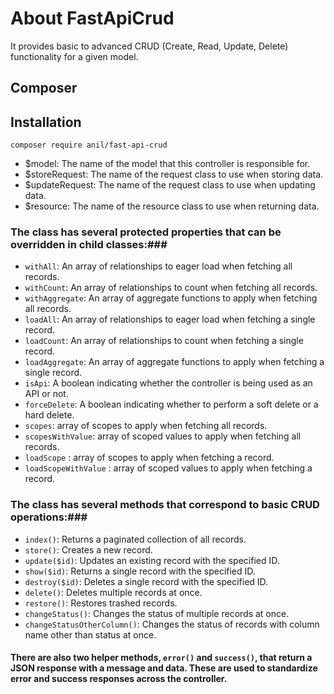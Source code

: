 # About FastApiCrud #

It provides basic to advanced CRUD (Create, Read, Update, Delete) functionality for a given model.

## Composer ##  

## Installation ##

```apacheconf
composer require anil/fast-api-crud
```

* $model: The name of the model that this controller is responsible for.
* $storeRequest: The name of the request class to use when storing data.
* $updateRequest: The name of the request class to use when updating data.
* $resource: The name of the resource class to use when returning data.

### The class has several protected properties that can be overridden in child classes:###

* ```withAll```: An array of relationships to eager load when fetching all records.
* ```withCount```: An array of relationships to count when fetching all records.
* ```withAggregate```: An array of aggregate functions to apply when fetching all records.
* ```loadAll```: An array of relationships to eager load when fetching a single record.
* ```loadCount```: An array of relationships to count when fetching a single record.
* ```loadAggregate```: An array of aggregate functions to apply when fetching a single record.
* ```isApi```: A boolean indicating whether the controller is being used as an API or not.
* ```forceDelete```: A boolean indicating whether to perform a soft delete or a hard delete.
* ```scopes```:  array of scopes to apply when fetching all records.
* ```scopesWithValue```:  array of scoped values to apply when fetching all records.
* ```loadScope``` :  array of scopes to apply when fetching a record.
* ```loadScopeWithValue``` :  array of scoped values to apply when fetching a record.

### The class has several methods that correspond to basic CRUD operations:###

* ```index()```: Returns a paginated collection of all records.
* ```store()```: Creates a new record.
* ```update($id)```: Updates an existing record with the specified ID.
* ```show($id)```: Returns a single record with the specified ID.
* ```destroy($id)```: Deletes a single record with the specified ID.
* ```delete()```: Deletes multiple records at once.
* ```restore()```: Restores trashed records.
* ```changeStatus()```: Changes the status of multiple records at once.
* ```changeStatusOtherColumn()```: Changes the status of records with column name other than status at once.

#### There are also two helper methods, ```error()``` and ```success()```, that return a JSON response with a message and data. These are used to standardize error and success responses across the controller. ####
